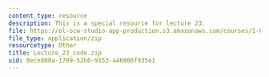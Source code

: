 ```yaml
---
content_type: resource
description: This is a special resource for lecture 23.
file: https://ol-ocw-studio-app-production.s3.amazonaws.com/courses/1-00-introduction-to-computers-and-engineering-problem-solving-spring-2012/0ece800a170952b69153a46906f935e1_Lecture_23_code.zip
file_type: application/zip
resourcetype: Other
title: Lecture_23_code.zip
uid: 0ece800a-1709-52b6-9153-a46906f935e1
---
```

